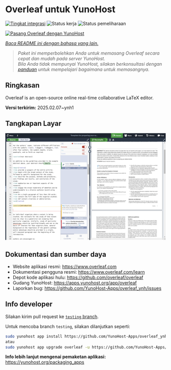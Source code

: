 <!--
N.B.: README ini dibuat secara otomatis oleh <https://github.com/YunoHost/apps/tree/master/tools/readme_generator>
Ini TIDAK boleh diedit dengan tangan.
-->

# Overleaf untuk YunoHost

[![Tingkat integrasi](https://apps.yunohost.org/badge/integration/overleaf)](https://ci-apps.yunohost.org/ci/apps/overleaf/)
![Status kerja](https://apps.yunohost.org/badge/state/overleaf)
![Status pemeliharaan](https://apps.yunohost.org/badge/maintained/overleaf)

[![Pasang Overleaf dengan YunoHost](https://install-app.yunohost.org/install-with-yunohost.svg)](https://install-app.yunohost.org/?app=overleaf)

*[Baca README ini dengan bahasa yang lain.](./ALL_README.md)*

> *Paket ini memperbolehkan Anda untuk memasang Overleaf secara cepat dan mudah pada server YunoHost.*  
> *Bila Anda tidak mempunyai YunoHost, silakan berkonsultasi dengan [panduan](https://yunohost.org/install) untuk mempelajari bagaimana untuk memasangnya.*

## Ringkasan

Overleaf is an open-source online real-time collaborative LaTeX editor.


**Versi terkirim:** 2025.02.07~ynh1

## Tangkapan Layar

![Tangkapan Layar pada Overleaf](./doc/screenshots/screenshot.png)

## Dokumentasi dan sumber daya

- Website aplikasi resmi: <https://www.overleaf.com>
- Dokumentasi pengguna resmi: <https://www.overleaf.com/learn>
- Depot kode aplikasi hulu: <https://github.com/overleaf/overleaf>
- Gudang YunoHost: <https://apps.yunohost.org/app/overleaf>
- Laporkan bug: <https://github.com/YunoHost-Apps/overleaf_ynh/issues>

## Info developer

Silakan kirim pull request ke [`testing` branch](https://github.com/YunoHost-Apps/overleaf_ynh/tree/testing).

Untuk mencoba branch `testing`, silakan dilanjutkan seperti:

```bash
sudo yunohost app install https://github.com/YunoHost-Apps/overleaf_ynh/tree/testing --debug
atau
sudo yunohost app upgrade overleaf -u https://github.com/YunoHost-Apps/overleaf_ynh/tree/testing --debug
```

**Info lebih lanjut mengenai pemaketan aplikasi:** <https://yunohost.org/packaging_apps>
